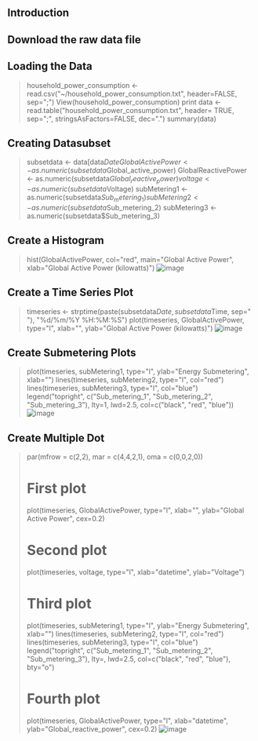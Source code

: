 ## Introduction
## Download the raw data file
## Loading the Data
> household_power_consumption <- read.csv("~/household_power_consumption.txt", header=FALSE, sep=";")
>   View(household_power_consumption)
> print
> data <- read.table("household_power_consumption.txt", header= TRUE, sep=";", stringsAsFactors=FALSE, dec=".")
> summary(data)

## Creating Datasubset
> subsetdata <- data[data$Date %in% c("1/2/2007","2/2/2007"),]
> GlobalActivePower <- as.numeric(subsetdata$Global_active_power)
> GlobalReactivePower <- as.numeric(subsetdata$Global_reactive_power)
> voltage <- as.numeric(subsetdata$Voltage)
> subMetering1 <- as.numeric(subsetdata$Sub_metering_1)
> subMetering2 <- as.numeric(subsetdata$Sub_metering_2)
> subMetering3 <- as.numeric(subsetdata$Sub_metering_3)

## Create a Histogram
> hist(GlobalActivePower, col="red", main="Global Active Power", xlab="Global Active Power (kilowatts)")
> ![image](https://github.com/user-attachments/assets/335665de-4495-43f7-83fc-7e9778165c32)


## Create a Time Series Plot
> timeseries <- strptime(paste(subsetdata$Date, subsetdata$Time, sep=" "), "%d/%m/%Y %H:%M:%S") 
> plot(timeseries, GlobalActivePower, type="l", xlab="", ylab="Global Active Power (kilowatts)")
>![image](https://github.com/user-attachments/assets/9989a059-85d7-48eb-8a6d-52a3f39a8ed5)


## Create Submetering Plots
> plot(timeseries, subMetering1, type="l", ylab="Energy Submetering", xlab="")
> lines(timeseries, subMetering2, type="l", col="red")
> lines(timeseries, subMetering3, type="l", col="blue")
> legend("topright", c("Sub_metering_1", "Sub_metering_2", "Sub_metering_3"), lty=1, lwd=2.5, col=c("black", "red", "blue"))
> ![image](https://github.com/user-attachments/assets/1898a183-9493-455c-be98-c7a354cfca91)

## Create Multiple Dot
> par(mfrow = c(2,2), mar = c(4,4,2,1), oma = c(0,0,2,0))
> # First plot
> plot(timeseries, GlobalActivePower, type="l", xlab="", ylab="Global Active Power", cex=0.2)
> # Second plot
> plot(timeseries, voltage, type="l", xlab="datetime", ylab="Voltage")
> # Third plot
> plot(timeseries, subMetering1, type="l", ylab="Energy Submetering", xlab="")
> lines(timeseries, subMetering2, type="l", col="red")
> lines(timeseries, subMetering3, type="l", col="blue")
> legend("topright", c("Sub_metering_1", "Sub_metering_2", "Sub_metering_3"), lty=, lwd=2.5, col=c("black", "red", "blue"), bty="o")
> # Fourth plot
> plot(timeseries, GlobalActivePower, type="l", xlab="datetime", ylab="Global_reactive_power", cex=0.2)
> ![image](https://github.com/user-attachments/assets/98a51e15-3c88-418a-8e38-0fde42d016ea)









